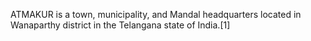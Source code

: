 ATMAKUR is a town, municipality, and Mandal headquarters located in Wanaparthy district in the Telangana state of India.[1]
